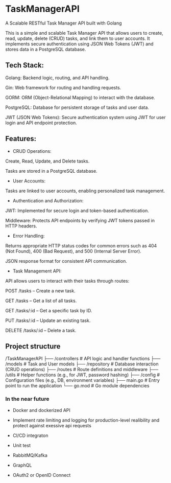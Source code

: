 # TaskManagerAPI

A Scalable RESTful Task Manager API built with Golang

This is a simple and scalable Task Manager API that allows users to create, read, update, delete (CRUD) tasks, and link them to user accounts. It implements secure authentication using JSON Web Tokens (JWT) and stores data in a PostgreSQL database.

## Tech Stack:

Golang: Backend logic, routing, and API handling.

Gin: Web framework for routing and handling requests.

GORM: ORM (Object-Relational Mapping) to interact with the database.

PostgreSQL: Database for persistent storage of tasks and user data.

JWT (JSON Web Tokens): Secure authentication system using JWT for user login and API endpoint protection.

## Features:

-   CRUD Operations:

Create, Read, Update, and Delete tasks.

Tasks are stored in a PostgreSQL database.

-   User Accounts:

Tasks are linked to user accounts, enabling personalized task management.

-   Authentication and Authorization:

JWT: Implemented for secure login and token-based authentication.

Middleware: Protects API endpoints by verifying JWT tokens passed in HTTP headers.

-   Error Handling:

Returns appropriate HTTP status codes for common errors such as 404 (Not Found), 400 (Bad Request), and 500 (Internal Server Error).

JSON response format for consistent API communication.

-   Task Management API:

API allows users to interact with their tasks through routes:

POST /tasks – Create a new task.

GET /tasks – Get a list of all tasks.

GET /tasks/:id – Get a specific task by ID.

PUT /tasks/:id – Update an existing task.

DELETE /tasks/:id – Delete a task.

## Project structure

/TaskManagerAPI
├── /controllers # API logic and handler functions
├── /models # Task and User models
├── /repository # Database interaction (CRUD operations)
├── /routes # Route definitions and middleware
├── /utils # Helper functions (e.g., for JWT, password hashing)
├── /config # Configuration files (e.g., DB, environment variables)
├── main.go # Entry point to run the application
└── go.mod # Go module dependencies

### In the near future

-   Docker and dockerized API
-   Implement rate limiting and logging for production-level realibility and protect against
    exessive api requests
-   CI/CD integraton
-   Unit test

-   RabbitMQ/Kafka
-   GraphQL
-   OAuth2 or OpenID Connect
